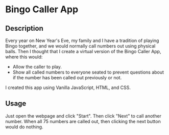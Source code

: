 # Bingo Caller App

## Description
Every year on New Year's Eve, my family and I have a tradition of playing Bingo together, and we would normally call numbers out using physical balls. Then I thought that I create a virtual version of the Bingo Caller App, where this would:
- Allow the caller to play.
- Show all called numbers to everyone seated to prevent questions about if the number has been called out previously or not.

I created this app using Vanilla JavaScript, HTML, and CSS.

## Usage
Just open the webpage and click "Start".
Then click "Next" to call another number.
When all 75 numbers are called out, then clicking the next button would do nothing.
